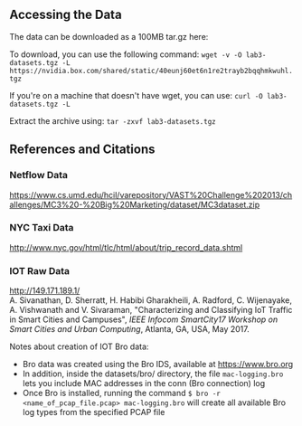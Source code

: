 ## Accessing the Data
The data can be downloaded as a 100MB tar.gz here: 

To download, you can use the following command:
`wget -v -O lab3-datasets.tgz -L https://nvidia.box.com/shared/static/40eunj60et6n1re2trayb2bqqhmkwuhl.tgz`

If you're on a machine that doesn't have wget, you can use:
`curl -O lab3-datasets.tgz -L `

Extract the archive using:
`tar -zxvf lab3-datasets.tgz`

## References and Citations
### Netflow Data
https://www.cs.umd.edu/hcil/varepository/VAST%20Challenge%202013/challenges/MC3%20-%20Big%20Marketing/dataset/MC3dataset.zip

### NYC Taxi Data
http://www.nyc.gov/html/tlc/html/about/trip_record_data.shtml

### IOT Raw Data
http://149.171.189.1/ <br/>
A. Sivanathan, D. Sherratt, H. Habibi Gharakheili, A. Radford, C. Wijenayake, A. Vishwanath and V. Sivaraman, "Characterizing and Classifying IoT Traffic in Smart Cities and Campuses", *IEEE Infocom SmartCity17 Workshop on Smart Cities and Urban Computing*, Atlanta, GA, USA, May 2017.

Notes about creation of IOT Bro data:
- Bro data was created using the Bro IDS, available at https://www.bro.org
- In addition, inside the datasets/bro/ directory, the file `mac-logging.bro` lets you include MAC addresses in the conn (Bro connection) log
- Once Bro is installed, running the command `$ bro -r <name_of_pcap_file.pcap> mac-logging.bro` will create all available Bro log types from the specified PCAP file